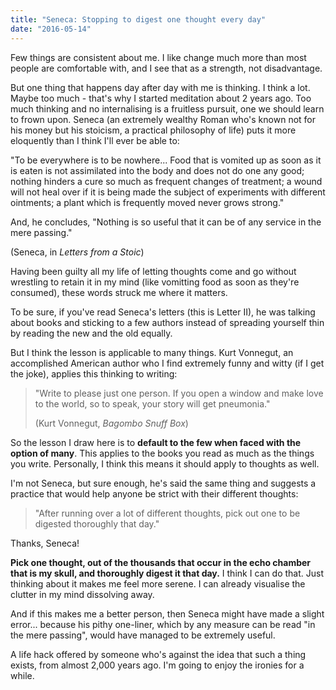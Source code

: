 ```yaml
---
title: "Seneca: Stopping to digest one thought every day"
date: "2016-05-14"
---
```


Few things are consistent about me. I like change much more than most people are comfortable with, and I see that as a strength, not disadvantage.

But one thing that happens day after day with me is thinking. I think a lot. Maybe too much - that's why I started meditation about 2 years ago. Too much thinking and no internalising is a fruitless pursuit, one we should learn to frown upon. Seneca (an extremely wealthy Roman who's known not for his money but his stoicism, a practical philosophy of life) puts it more eloquently than I think I'll ever be able to:

"To be everywhere is to be nowhere... Food that is vomited up as soon as it is eaten is not assimilated into the body and does not do one any good; nothing hinders a cure so much as frequent changes of treatment; a wound will not heal over if it is being made the subject of experiments with different ointments; a plant which is frequently moved never grows strong."

And, he concludes, "Nothing is so useful that it can be of any service in the mere passing."

(Seneca, in _Letters from a Stoic_)

Having been guilty all my life of letting thoughts come and go without wrestling to retain it in my mind (like vomitting food as soon as they're consumed), these words struck me where it matters.

To be sure, if you've read Seneca's letters (this is Letter II), he was talking about books and sticking to a few authors instead of spreading yourself thin by reading the new and the old equally.

But I think the lesson is applicable to many things. Kurt Vonnegut, an accomplished American author who I find extremely funny and witty (if I get the joke), applies this thinking to writing:

> "Write to please just one person. If you open a window and make love to the world, so to speak, your story will get pneumonia."
> 
> (Kurt Vonnegut, _Bagombo Snuff Box_)

So the lesson I draw here is to **default to the few when faced with the option of many**. This applies to the books you read as much as the things you write. Personally, I think this means it should apply to thoughts as well.

I'm not Seneca, but sure enough, he's said the same thing and suggests a practice that would help anyone be strict with their different thoughts:

> "After running over a lot of different thoughts, pick out one to be digested thoroughly that day."

Thanks, Seneca!

**Pick one thought, out of the thousands that occur in the echo chamber that is my skull, and thoroughly digest it that day.** I think I can do that. Just thinking about it makes me feel more serene. I can already visualise the clutter in my mind dissolving away.

And if this makes me a better person, then Seneca might have made a slight error... because his pithy one-liner, which by any measure can be read "in the mere passing", would have managed to be extremely useful.

A life hack offered by someone who's against the idea that such a thing exists, from almost 2,000 years ago. I'm going to enjoy the ironies for a while.
